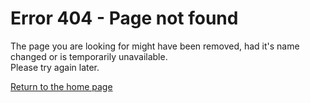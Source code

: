 #  Error 404 - Page not found

The page you are looking for might have been removed, had it's name changed or is temporarily unavailable.  
Please try again later.  
  
[Return to the home page](https://blog.vapor.codes)

